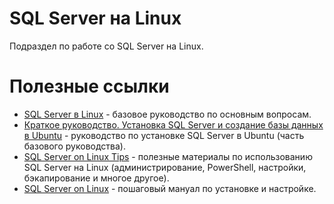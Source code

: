 # SQL Server на Linux

Подраздел по работе со SQL Server на Linux.

# Полезные ссылки

* [SQL Server в Linux](https://docs.microsoft.com/ru-ru/sql/linux/sql-server-linux-overview?view=sql-server-ver15) - базовое руководство по основным вопросам.
* [Краткое руководство. Установка SQL Server и создание базы данных в Ubuntu](https://docs.microsoft.com/ru-ru/sql/linux/quickstart-install-connect-ubuntu?view=sql-server-ver15) - руководство по установке SQL Server в Ubuntu (часть базового руководства).
* [SQL Server on Linux Tips](https://www.mssqltips.com/sql-server-tip-category/226/sql-server-on-linux/) - полезные материалы по использованию SQL Server на Linux (администрирование, PowerShell, настройки, бэкапирование и многое другое).
* [SQL Server on Linux](https://antares.solutions/sql-server-linux/) - пошаговый мануал по установке и настройке.
